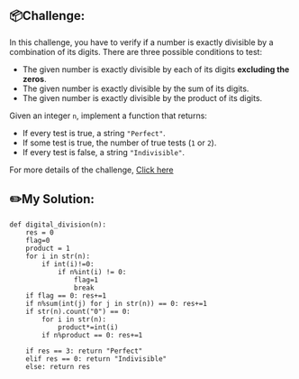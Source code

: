 ## 📦Challenge:
In this challenge, you have to verify if a number is exactly divisible by a combination of its digits. There are three possible conditions to test:

- The given number is exactly divisible by each of its digits **excluding the zeros**.
- The given number is exactly divisible by the sum of its digits.
- The given number is exactly divisible by the product of its digits.

Given an integer `n`, implement a function that returns:

- If every test is true, a string `"Perfect"`.
- If some test is true, the number of true tests (`1` or `2`).
- If every test is false, a string `"Indivisible"`.

For more details of the challenge, [Click here][https://edabit.com/challenge/NWR5BK4BYqDkumNiB]
## ✏️My Solution:
```
def digital_division(n):
	res = 0
	flag=0
	product = 1
	for i in str(n):
		if int(i)!=0:
			if n%int(i) != 0:
				flag=1
				break
	if flag == 0: res+=1
	if n%sum(int(j) for j in str(n)) == 0: res+=1
	if str(n).count("0") == 0:
		for i in str(n):
			product*=int(i)
		if n%product == 0: res+=1

	if res == 3: return "Perfect"
	elif res == 0: return "Indivisible"
	else: return res
```

[https://edabit.com/challenge/NWR5BK4BYqDkumNiB]: https://edabit.com/challenge/NWR5BK4BYqDkumNiB
